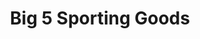 ---
title: "Big 5 Sporting Goods"
url: /phoenix/big-5-sporting-goods-west-baseline-road/
shop: sports
---